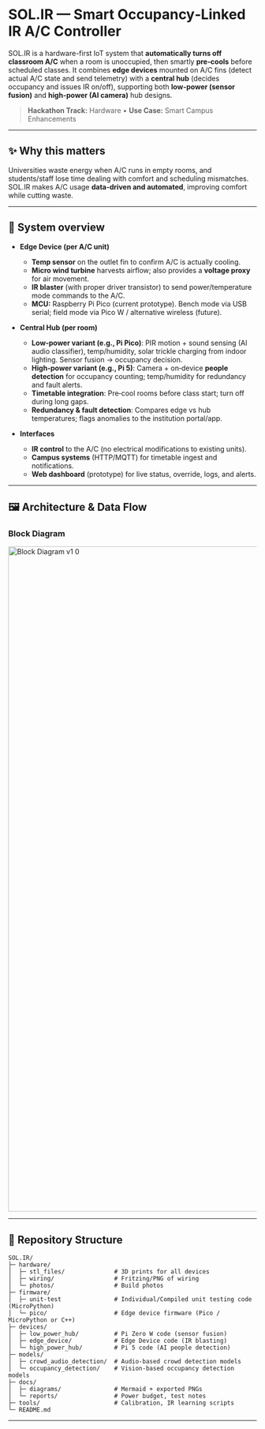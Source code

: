 # SOL.IR — Smart Occupancy‑Linked IR A/C Controller

SOL.IR is a hardware-first IoT system that **automatically turns off classroom A/C** when a room is unoccupied, then smartly **pre‑cools** before scheduled classes. It combines **edge devices** mounted on A/C fins (detect actual A/C state and send telemetry) with a **central hub** (decides occupancy and issues IR on/off), supporting both **low-power (sensor fusion)** and **high-power (AI camera)** hub designs.

> **Hackathon Track:** Hardware • **Use Case:** Smart Campus Enhancements

---

## ✨ Why this matters
Universities waste energy when A/C runs in empty rooms, and students/staff lose time dealing with comfort and scheduling mismatches. SOL.IR makes A/C usage **data-driven and automated**, improving comfort while cutting waste.

---

## 🧩 System overview

- **Edge Device (per A/C unit)**
  - **Temp sensor** on the outlet fin to confirm A/C is actually cooling.
  - **Micro wind turbine** harvests airflow; also provides a **voltage proxy** for air movement.
  - **IR blaster** (with proper driver transistor) to send power/temperature mode commands to the A/C.
  - **MCU:** Raspberry Pi Pico (current prototype). Bench mode via USB serial; field mode via Pico W / alternative wireless (future).

- **Central Hub (per room)**
  - **Low‑power variant (e.g., Pi Pico)**: PIR motion + sound sensing (AI audio classifier), temp/humidity, solar trickle charging from indoor lighting. Sensor fusion → occupancy decision.
  - **High‑power variant (e.g., Pi 5)**: Camera + on‑device **people detection** for occupancy counting; temp/humidity for redundancy and fault alerts.
  - **Timetable integration**: Pre‑cool rooms before class start; turn off during long gaps.
  - **Redundancy & fault detection**: Compares edge vs hub temperatures; flags anomalies to the institution portal/app.

- **Interfaces**
  - **IR control** to the A/C (no electrical modifications to existing units).
  - **Campus systems** (HTTP/MQTT) for timetable ingest and notifications.
  - **Web dashboard** (prototype) for live status, override, logs, and alerts.

---

## 🖼️ Architecture & Data Flow


### Block Diagram

<img width="1267" height="1348" alt="Block Diagram v1 0" src="https://github.com/user-attachments/assets/4b7024ea-5dda-4dd3-9388-242190d88f44" />

---

## 📁 Repository Structure

```
SOL.IR/
├─ hardware/
│  ├─ stl_files/              # 3D prints for all devices
│  ├─ wiring/                 # Fritzing/PNG of wiring
│  └─ photos/                 # Build photos
├─ firmware/
│  ├─ unit-test               # Individual/Compiled unit testing code (MicroPython)
│  └─ pico/                   # Edge device firmware (Pico / MicroPython or C++)
├─ devices/
│  ├─ low_power_hub/          # Pi Zero W code (sensor fusion)
│  ├─ edge_device/            # Edge Device code (IR blasting)
│  └─ high_power_hub/         # Pi 5 code (AI people detection)
├─ models/
│  ├─ crowd_audio_detection/  # Audio-based crowd detection models
│  └─ occupancy_detection/    # Vision-based occupancy detection models
├─ docs/
│  ├─ diagrams/               # Mermaid + exported PNGs
│  └─ reports/                # Power budget, test notes
├─ tools/                     # Calibration, IR learning scripts
└─ README.md
```

---





